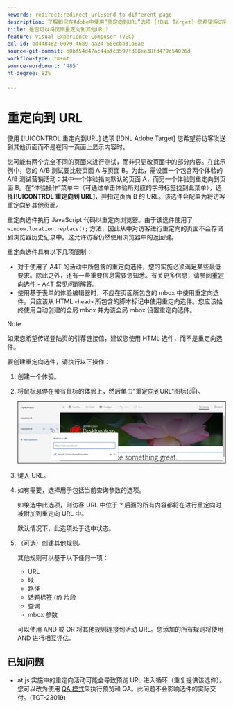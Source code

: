 ```yaml
---
kewords: redirect;redirect url;send to different page
description: 了解如何在Adobe中使用“重定向到URL”选项 [!DNL Target] 您希望将访客发送到其他页面而不是在同一页面上显示内容时。
title: 是否可以将页面重定向到其他URL?
feature: Visual Experience Composer (VEC)
exl-id: bd448482-0079-4689-aa24-65ecbb31b8ae
source-git-commit: b0bf54d47ac44afc3597f308ea38fd479c54026d
workflow-type: tm+mt
source-wordcount: '485'
ht-degree: 82%

---
```


# 重定向到 URL

使用 [!UICONTROL 重定向到URL] 选项 [!DNL Adobe Target] 您希望将访客发送到其他页面而不是在同一页面上显示内容时。

您可能有两个完全不同的页面来进行测试，而非只更改页面中的部分内容。在此示例中，您的 A/B 测试要比较页面 A 与页面 B。为此，需设置一个包含两个体验的 A/B 测试营销活动：其中一个体验指向默认的页面 A，而另一个体验则重定向到页面 B。在“体验操作”菜单中（可通过单击体验所对应的字母标签找到此菜单），选择&#x200B;**[!UICONTROL 重定向到 URL]**，并指定页面 B 的 URL。该选件会配置为将访客重定向到其他页面。

重定向选件执行 JavaScript 代码以重定向浏览器。由于该选件使用了 `window.location.replace();` 方法，因此从中对访客进行重定向的页面不会存储到浏览器历史记录中。这允许访客仍然使用浏览器中的返回键。

重定向选件具有以下几项限制：

* 对于使用了 A4T 的活动中所包含的重定向选件，您的实施必须满足某些最低要求。除此之外，还有一些重要信息需要您知悉。有关更多信息，请参阅[重定向选件 - A4T 常见问题解答](/help/main/c-integrating-target-with-mac/a4t/r-a4t-faq/a4t-faq-redirect-offers.md#concept_21BF213F10E1414A9DCD4A98AF207905)。
* 使用基于表单的体验编辑器时，不应在页面所包含的 mbox 中使用重定向选件。只应该从 HTML `<head>` 所包含的脚本标记中使用重定向选件。您应该始终使用自动创建的全局 mbox 并为该全局 mbox 设置重定向选件。

>[!NOTE]
>
>如果您希望传递登陆页的引荐链接值，建议您使用 HTML 选件，而不是重定向选件。

要创建重定向选件，请执行以下操作：

1. 创建一个体验。
1. 将鼠标悬停在带有鼠标的体验上，然后单击“重定向到URL”图标(![icon_redirect_url图像](assets/icon_redirect_url.png))。

   ![exp_actions图像](assets/exp_actions.png)

1. 键入 URL。
1. 如有需要，选择用于包括当前查询参数的选项。

   如果选中此选项，则访客 URL 中位于 ? 后面的所有内容都将在进行重定向时被附加到重定向 URL 中。

   默认情况下，此选项处于选中状态。
1. （可选）创建其他规则。

   其他规则可以基于以下任何一项：

   * URL
   * 域
   * 路径
   * 话题标签 (#) 片段
   * 查询
   * mbox 参数

   可以使用 AND 或 OR 将其他规则连接到活动 URL。您添加的所有规则将使用 AND 进行相互评估。

## 已知问题

* at.js 实施中的重定向活动可能会导致预览 URL 进入循环（重复提供该选件）。您可以改为使用 [QA 模式](/help/main/c-activities/c-activity-qa/activity-qa.md)来执行预览和 QA。此问题不会影响选件的实际交付。(TGT-23019)

